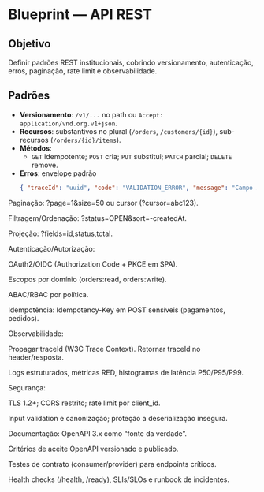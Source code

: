 # Blueprint — API REST

## Objetivo
Definir padrões REST institucionais, cobrindo versionamento, autenticação, erros, paginação, rate limit e observabilidade.

## Padrões
- **Versionamento**: `/v1/...` no path ou `Accept: application/vnd.org.v1+json`.
- **Recursos**: substantivos no plural (`/orders`, `/customers/{id}`), sub-recursos (`/orders/{id}/items`).
- **Métodos**:
  - `GET` idempotente; `POST` cria; `PUT` substitui; `PATCH` parcial; `DELETE` remove.
- **Erros**: envelope padrão
  ```json
  { "traceId": "uuid", "code": "VALIDATION_ERROR", "message": "Campo X é obrigatório", "details": { "campo": "X" } }


Paginação: ?page=1&size=50 ou cursor (?cursor=abc123).

Filtragem/Ordenação: ?status=OPEN&sort=-createdAt.

Projeção: ?fields=id,status,total.

Autenticação/Autorização:

OAuth2/OIDC (Authorization Code + PKCE em SPA).

Escopos por domínio (orders:read, orders:write).

ABAC/RBAC por política.

Idempotência: Idempotency-Key em POST sensíveis (pagamentos, pedidos).

Observabilidade:

Propagar traceId (W3C Trace Context). Retornar traceId no header/resposta.

Logs estruturados, métricas RED, histogramas de latência P50/P95/P99.

Segurança:

TLS 1.2+; CORS restrito; rate limit por client_id.

Input validation e canonização; proteção a deserialização insegura.

Documentação: OpenAPI 3.x como “fonte da verdade”.

Critérios de aceite
OpenAPI versionado e publicado.

Testes de contrato (consumer/provider) para endpoints críticos.

Health checks (/health, /ready), SLIs/SLOs e runbook de incidentes.
